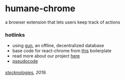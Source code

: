 # humane-chrome
a browser extension that lets users keep track of actions

### hotlinks
- using [gun](https://github.com/amark/gun), an offline, decentralized database
- base code for react-chrome from [this](https://github.com/satendra02/react-chrome-extension) boilerplate
- read more about our project [here](https://medium.com/@dylsteck/its-time-to-rebuild-the-internet-f0790f9966ec)
- [pseudocode](/Pseudocode.md)

######  [stecknologies](https://stecknologies.com), 2019.
